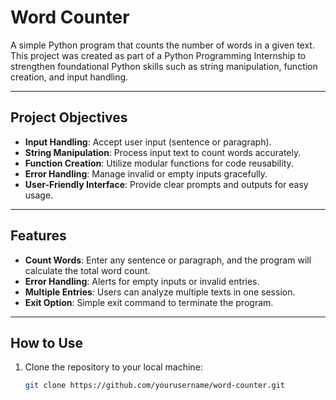 # Word Counter

A simple Python program that counts the number of words in a given text. This project was created as part of a Python Programming Internship to strengthen foundational Python skills such as string manipulation, function creation, and input handling.

---

## **Project Objectives**

- **Input Handling**: Accept user input (sentence or paragraph).
- **String Manipulation**: Process input text to count words accurately.
- **Function Creation**: Utilize modular functions for code reusability.
- **Error Handling**: Manage invalid or empty inputs gracefully.
- **User-Friendly Interface**: Provide clear prompts and outputs for easy usage.

---

## **Features**

- **Count Words**: Enter any sentence or paragraph, and the program will calculate the total word count.
- **Error Handling**: Alerts for empty inputs or invalid entries.
- **Multiple Entries**: Users can analyze multiple texts in one session.
- **Exit Option**: Simple exit command to terminate the program.

---

## **How to Use**

1. Clone the repository to your local machine:
   ```bash
   git clone https://github.com/yourusername/word-counter.git
